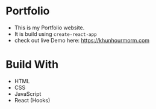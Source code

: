 # Portfolio

-   This is my Portfolio website.
-   It is build using `create-react-app`
-   check out live Demo here: https://khunhourmorm.com

# Build With

-   HTML
-   CSS
-   JavaScript
-   React (Hooks)
